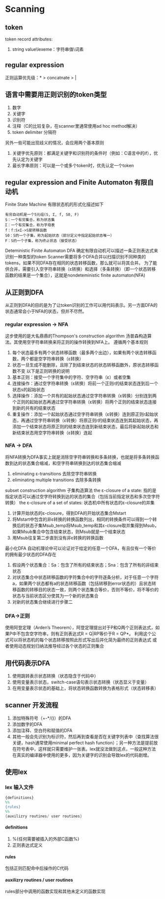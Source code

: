# Scanning
## token
token record
attributes:
1. string value\lexeme：字符串值\词素
## regular expression
正则运算优先级：* > concatnate > |
## 语言中需要用正则识别的token类型
1. 数字
2. 关键字
3. 识别符
4. 注释（C的比较复杂，在scanner里通常使用ad hoc method解决）
5. token delimiter 分隔符

另外一些可能出现歧义的情况，会应用两个基本原则
1. 关键字优先原则：都满足关键字和识别符的条件时（例如：C语言中的if），优先认定为关键字
2. 最长字串原则：可以是一个或多个token时，优先认定一个token
## regular expression and Finite Automaton 有限自动机
Finite State Machine 有限状态机的形式化描述如下
```
有穷自动机是一个5元组(S, Σ, f, S0, F)
S：一个有穷集合，称为状态集
Σ：一个有穷集合，称为字母表
f：f:SxΣ->S是转移函数
S0：S的一个子集，称为起始状态（部分定义中指定起始状态唯一）
F：S的一个子集，称为终止状态（接受状态）
```
Deteministic Finite Automaton DFA 确定有限自动机可以描述一条正则表达式来识别一种类型的token
Scanner需要将多个DFA合并以扫描识别不同种类的tokens，如果不同DFA存在相同的状态转移函数，那么就可以将其合并。
为了能供合并，需要引入空字符串转换（ε转换）和选择（多条转换）（即一个状态转移函数的结果是一个集合），这就是nondeteministic finite automaton(NFA)
## 从正则到DFA
从正则到DFA的目的是为了让token识别的工作可以用代码表示。另一方面DFA的状态通常会小于NFA的状态，但并不尽然。
### regular expression -> NFA
这步使用的是大名鼎鼎的Thompson's construction algorithm 汤普森构造算法。其使用空字符串转换来将正则的操作转换到NFA上。
遵循两个基本规则
1. 每个状态最多有两个状态转移函数（最多两个出边），如果有两个状态转移函数，两个都是空字符串转换（ε转换）
2. 状态一旦生成不能删除，且除了到结束状态的状态转移函数外，原状态转移函数不变
以下是正则转换的说明
1. 基本正则：接受一个字符集中的字符、空字符串（ε）或者空集
2. 连接操作：通过空字符串转换（ε转换）将前一个正则r的结束状态连到后一个状态s的起始状态
3. 选择操作：添加一个共有的起始状态通过空字符串转换（ε转换）分别连到两个正则的起始状态再通过空字符串转换（ε转换）将两个正则的结束状态连接到新的共有的结束状态
4. 重复操作：添加一个起始状态通过空字符串转换（ε转换）连到原正则r起始状态，再通过空字符串转换（ε转换）将原正则r的结束状态连到其起始状态，再添加一个结束状态将原正则的结束状态连到新结束状态，最后将新起始状态和新结束状态用空字符串转换（ε转换）连起
### NFA -> DFA
将NFA转换为DFA事实上就是消除空字符串转换和多条转换，也就是将多条转换函数到达的状态集合缩减，和空字符串转换到达的状态集合缩减
1. eliminating ε-transitions 去除空字符串转换
2. eliminating multiple transitions 去除多条转换


subset construction algorithm 子集构造算法
the ε-closure of a state: 指的是指定状态可以通过空字符转换到达的状态的集合（包括当前指定状态和多次空字符转换）
the ε-closure of a set of states: 状态机中所有状态的ε-closure的并集
1. 计算开始状态的ε-closure，得到DFA的开始状态集合Mstart
2. 将Mstart中包含的非ε转换的转换函数列出，相同的转换条件可以得到一个转换后的状态子集Msub_temp将Msub_temp和其ε-closure取并集得到Msub，如果Msub集合中包含结束状态，则Msub就是一个结束状态
3. 用Msub往复第二步直到没有非ε转换的转换函数

最小化DFA
自动机理论中可以论证对于给定的任意一个DFA，有且仅有一个等价的拥有最少状态的DFA存在
1. 假设两个状态集合：Sa：包含了所有的结束状态；Sna：包含了所有的非结束状态
2. 对状态集合中状态转移函数的字符集合中的字符逐条分析，对于任意一个字符a，如果两个状态都有a的状态转移函数（包括转移到error状态的）且状态转移函数的转移目的状态一致，则两个状态集合等价，否则不等价，将不等价的状态与当前状态区分使其为一个新的状态集合
3. 对新的状态集合继续进行步骤二
### DFA->正则
使用阿登定理（Arden’s Theorem），阿登定理提出对于P和Q两个正则表达式，如果P中不包含空字符串，则有正则表达式R = Q|RP等价于R = QP*。
利用这个公式可以将状态机的每个状态转移按照此形式写出后并化简为最终的正则表达式
或者使用动态规划归纳法推导经过各个状态的正则集合
## 用代码表示DFA
1. 使用跳转表示状态转换（状态隐含于代码中）
2. 使用变量表示状态，switch-case语句表示状态转换（状态显义于变量）
3. 在用变量表示状态的基础上，将状态转换函数转换为表格形式（状态转移表）
## scanner 开发流程
1. 添加特殊符号（+-*/()）的DFA
2. 添加数字的DFA
3. 添加注释、空白符和赋值的DFA
4. 其他一般会先识别为标识符，然后再到查看是否在关键字列表中（查找算法很关键，hash通常使用minimal perfect hash function）；另一种方法是提前放在符号表中，这样就只需要维护一张表。lex就没法做到这点，一般这种方法在真实的编译器中使用的更多，因为关键字的识别会导致lex的代码剧增。
## 使用lex
### lex 输入文件
``` lex
{definitions}
%%
{rules}
%%
{auxilizry routines/ user routines}
```
#### definitions
1. %{任何需要被插入的外部C函数%}
2. 正则表达式定义
#### rules
包括正则匹配命中后操作的C代码
#### auxilizry routines / user routines
rules部分中调用的函数实现和其他未定义的函数实现
